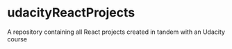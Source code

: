 # udacityReactProjects
A repository containing all React projects created in tandem with an Udacity course
